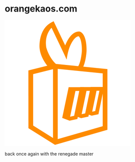 # orangekaos.com

![orangekaos](https://raw.githubusercontent.com/orangekaos/orangekaos.github.io/main/site_media/gfx/logo.png)

back once again with the renegade master